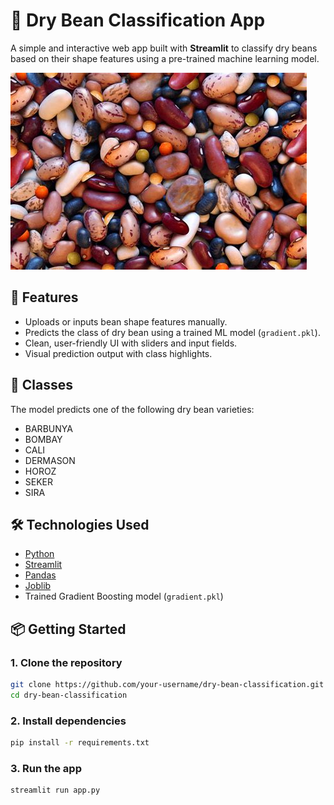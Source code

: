 
# 🌱 Dry Bean Classification App

A simple and interactive web app built with **Streamlit** to classify dry beans based on their shape features using a pre-trained machine learning model.

![App Screenshot](./img/beans.jpg)

## 🚀 Features

- Uploads or inputs bean shape features manually.
- Predicts the class of dry bean using a trained ML model (`gradient.pkl`).
- Clean, user-friendly UI with sliders and input fields.
- Visual prediction output with class highlights.

## 🫘 Classes

The model predicts one of the following dry bean varieties:

- BARBUNYA  
- BOMBAY  
- CALI  
- DERMASON  
- HOROZ  
- SEKER  
- SIRA  

## 🛠️ Technologies Used

- [Python](https://www.python.org/)
- [Streamlit](https://streamlit.io/)
- [Pandas](https://pandas.pydata.org/)
- [Joblib](https://joblib.readthedocs.io/)
- Trained Gradient Boosting model (`gradient.pkl`)

## 📦 Getting Started

### 1. Clone the repository

```bash
git clone https://github.com/your-username/dry-bean-classification.git
cd dry-bean-classification
````

### 2. Install dependencies

```bash
pip install -r requirements.txt
```

### 3. Run the app

```bash
streamlit run app.py
```

